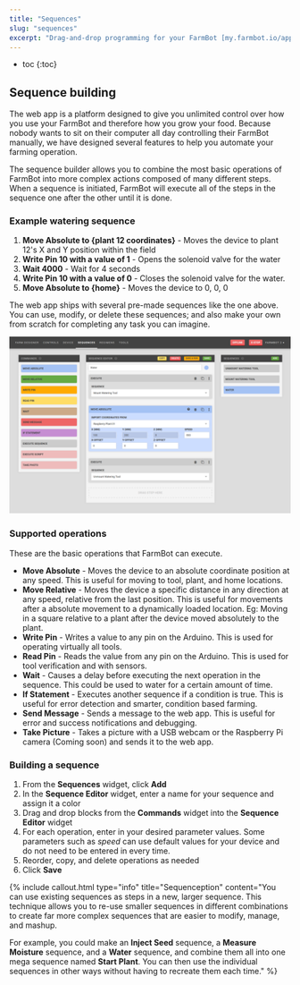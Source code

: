 ```yaml
---
title: "Sequences"
slug: "sequences"
excerpt: "Drag-and-drop programming for your FarmBot [my.farmbot.io/app/sequences](http://my.farmbot.io/app/sequences)"
---
```


* toc
{:toc}

## Sequence building
The web app is a platform designed to give you unlimited control over how you use your FarmBot and therefore how you grow your food. Because nobody wants to sit on their computer all day controlling their FarmBot manually, we have designed several features to help you automate your farming operation.

The sequence builder allows you to combine the most basic operations of FarmBot into more complex actions composed of many different steps. When a sequence is initiated, FarmBot will execute all of the steps in the sequence one after the other until it is done.

### Example watering sequence
1. **Move Absolute to {plant 12 coordinates}** - Moves the device to plant 12's X and Y position within the field
2. **Write Pin 10 with a value of 1** - Opens the solenoid valve for the water
3. **Wait 4000** - Wait for 4 seconds
4. **Write Pin 10 with a value of 0** - Closes the solenoid valve for the water.
5. **Move Absolute to {home}** - Moves the device to 0, 0, 0

The web app ships with several pre-made sequences like the one above. You can use, modify, or delete these sequences; and also make your own from scratch for completing any task you can imagine.

![Sequence.png](Sequence.png)

### Supported operations
These are the basic operations that FarmBot can execute.
* **Move Absolute** - Moves the device to an absolute coordinate position at any speed. This is useful for moving to tool, plant, and home locations.
* **Move Relative** - Moves the device a specific distance in any direction at any speed, relative from the last position. This is useful for movements after a absolute movement to a dynamically loaded location. Eg: Moving in a square relative to a plant after the device moved absolutely to the plant.
* **Write Pin** - Writes a value to any pin on the Arduino. This is used for operating virtually all tools.
* **Read Pin** - Reads the value from any pin on the Arduino. This is used for tool verification and with sensors.
* **Wait** - Causes a delay before executing the next operation in the sequence. This could be used to water for a certain amount of time.
* **If Statement** - Executes another sequence if a condition is true. This is useful for error detection and smarter, condition based farming.
* **Send Message** - Sends a message to the web app. This is useful for error and success notifications and debugging.
* **Take Picture** - Takes a picture with a USB webcam or the Raspberry Pi camera (Coming soon) and sends it to the web app.

### Building a sequence
1. From the **Sequences** widget, click **Add**
2. In the **Sequence Editor** widget, enter a name for your sequence and assign it a color
2. Drag and drop blocks from the **Commands** widget into the **Sequence Editor** widget
3. For each operation, enter in your desired parameter values. Some parameters such as *speed* can use default values for your device and do not need to be entered in every time.
4. Reorder, copy, and delete operations as needed
5. Click **Save**

{%
include callout.html
type="info"
title="Sequenception"
content="You can use existing sequences as steps in a new, larger sequence. This technique allows you to re-use smaller sequences in different combinations to create far more complex sequences that are easier to modify, manage, and mashup.

For example, you could make an **Inject Seed** sequence, a **Measure Moisture** sequence, and a **Water** sequence, and combine them all into one mega sequence named **Start Plant**. You can then use the individual sequences in other ways without having to recreate them each time."
%}

